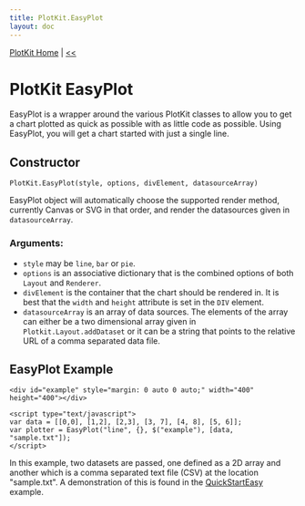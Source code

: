 ```yaml
---
title: PlotKit.EasyPlot
layout: doc
---
```

[PlotKit Home](PlotKit.html) | [<<](PlotKit.SweetSVG.html) 

PlotKit EasyPlot
================

EasyPlot is a wrapper around the various PlotKit classes to allow you to get a chart plotted as quick as possible with as little code as possible. Using EasyPlot, you will get a chart started with just a single line.

Constructor
-----------
``PlotKit.EasyPlot(style, options, divElement, datasourceArray)``

EasyPlot object will automatically choose the supported render method, currently Canvas or SVG in that order, and render the datasources given in ``datasourceArray``.

### Arguments:

* ``style`` may be ``line``, ``bar`` or ``pie``.
* ``options`` is an associative dictionary that is the combined options of both ``Layout`` and ``Renderer``.
* ``divElement`` is the container that the chart should be rendered in. It is best that the ``width`` and ``height`` attribute is set in the ``DIV`` element.
* ``datasourceArray`` is an array of data sources. The elements of the array can either be a two dimensional array given in ``Plotkit.Layout.addDataset`` or it can be a string that points to the relative URL of a comma separated data file.

EasyPlot Example
----------------

    <div id="example" style="margin: 0 auto 0 auto;" width="400" height="400"></div>
    
    <script type="text/javascript">
    var data = [[0,0], [1,2], [2,3], [3, 7], [4, 8], [5, 6]];
    var plotter = EasyPlot("line", {}, $("example"), [data, "sample.txt"]);
    </script>


In this example, two datasets are passed, one defined as a 2D array and another which is a comma separated text file (CSV) at the location "sample.txt".  A demonstration of this is found in the [QuickStartEasy][] example.


[QuickStartEasy]: http://media.liquidx.net/js/plotkit-tests/quickstart-easy.html
